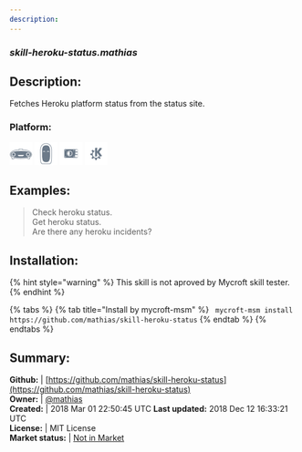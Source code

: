 ```yaml
---
description: 
---
```


### _skill-heroku-status.mathias_  
## Description:  
Fetches Heroku platform status from the status site.  
### Platform:  
 ![Mark I](../.gitbook/assets/mark-1-icon.png)  ![Mark II](../.gitbook/assets/mark-2-icon.png)  ![Picroft](../.gitbook/assets/picroft-icon.png)  ![plasmoid](../.gitbook/assets/kde.png)   
  
## Examples:  
> Check heroku status.  
> Get heroku status.  
> Are there any heroku incidents?  
  
## Installation:  
{% hint style="warning" %}
This skill is not aproved by Mycroft skill tester.
{% endhint %}
    
{% tabs %}
{% tab title="Install by mycroft-msm" %}
``` mycroft-msm install https://github.com/mathias/skill-heroku-status```
{% endtab %}
  {% endtabs %}
    
## Summary:  
**Github:** | [https://github.com/mathias/skill-heroku-status](https://github.com/mathias/skill-heroku-status)  
**Owner:** | [@mathias](https://github.com/mathias)  
**Created:** | 2018 Mar 01 22:50:45 UTC  **Last updated:** 2018 Dec 12 16:33:21 UTC  
**License:** | MIT License  
**Market status:** | [Not in Market](https://market.mycroft.ai/skill/)  
